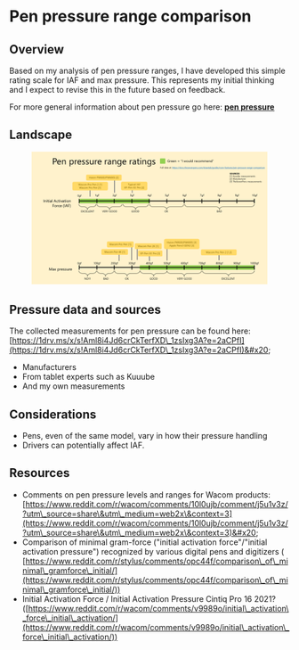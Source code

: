 # Pen pressure range comparison

## Overview

Based on my analysis of pen pressure ranges, I have developed this simple rating scale for IAF and max pressure. This represents my initial thinking and I expect to revise this in the future based on feedback.

For more general information about pen pressure go here: [**pen pressure**](pen-pressure.md)

## Landscape

<figure><img src="../../.gitbook/assets/image (418).png" alt=""><figcaption></figcaption></figure>

## Pressure data and sources

The collected measurements for pen pressure can be found here: [https://1drv.ms/x/s!Aml8i4Jd6crCkTerfXD\_1zsIxg3A?e=2aCPfI](https://1drv.ms/x/s!Aml8i4Jd6crCkTerfXD\_1zsIxg3A?e=2aCPfI)&#x20;

* Manufacturers
* From tablet experts such as Kuuube
* And my own measurements

## **Considerations**

* Pens, even of the same model, vary in how their pressure handling
* Drivers can potentially affect IAF.

## Resources

* Comments on pen pressure levels and ranges for Wacom products: [https://www.reddit.com/r/wacom/comments/10l0ujb/comment/j5u1v3z/?utm\_source=share\&utm\_medium=web2x\&context=3](https://www.reddit.com/r/wacom/comments/10l0ujb/comment/j5u1v3z/?utm\_source=share\&utm\_medium=web2x\&context=3)&#x20;
* Comparison of minimal gram-force ("initial activation force"/"initial activation pressure") recognized by various digital pens and digitizers ( [https://www.reddit.com/r/stylus/comments/opc44f/comparison\_of\_minimal\_gramforce\_initial/](https://www.reddit.com/r/stylus/comments/opc44f/comparison\_of\_minimal\_gramforce\_initial/))
* Initial Activation Force / Initial Activation Pressure Cintiq Pro 16 2021? ([https://www.reddit.com/r/wacom/comments/v9989o/initial\_activation\_force\_initial\_activation/](https://www.reddit.com/r/wacom/comments/v9989o/initial\_activation\_force\_initial\_activation/))
